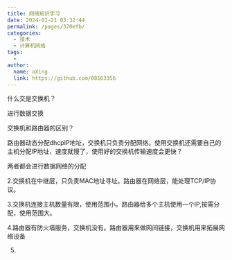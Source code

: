 ```yaml
---
title: 网络知识学习
date: 2024-01-21 03:32:44
permalink: /pages/370efb/
categories:
  - 技术
  - 计算机网络
tags:
  - 
author: 
  name: aXing
  link: https://github.com/08163356
---
```

什么交是交换机？

进行数据交换

交换机和路由器的区别？

路由器动态分配dhcpIP地址，交换机只负责分配网络。使用交换机还需要自己的主机分配IP地址，速度就慢了，使用好的交换机传输速度会更快？

两者都会进行数据网络的分配

2.交换机在中继层，只负责MAC地址寻址。路由器在网络层，能处理TCP/IP协议。

3.交换机连接主机数量有限，使用范围小。路由器给多个主机使用一个IP,按需分配，使用范围大。

4.路由器有防火墙服务，交换机没有。路由器用来做网间链接，交换机用来拓展网络设备

<!-- more -->
5.

